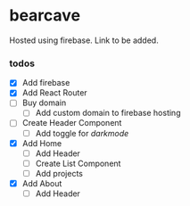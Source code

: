 # bearcave

Hosted using firebase. Link to be added.

### todos

- [x] Add firebase
- [x] Add React Router
- [ ] Buy domain
  - [ ] Add custom domain to firebase hosting
- [ ] Create Header Component
  - [ ] Add toggle for _darkmode_
- [x] Add Home
  - [ ] Add Header
  - [ ] Create List Component
  - [ ] Add projects
- [x] Add About
  - [ ] Add Header
